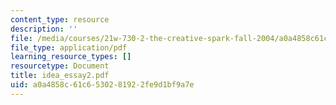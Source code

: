 ```yaml
---
content_type: resource
description: ''
file: /media/courses/21w-730-2-the-creative-spark-fall-2004/a0a4858c61c6530281922fe9d1bf9a7e_idea_essay2.pdf
file_type: application/pdf
learning_resource_types: []
resourcetype: Document
title: idea_essay2.pdf
uid: a0a4858c-61c6-5302-8192-2fe9d1bf9a7e
---
```

